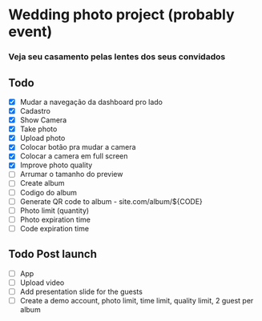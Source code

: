 # Wedding photo project (probably event)

### Veja seu casamento pelas lentes dos seus convidados

## Todo

- [x] Mudar a navegação da dashboard pro lado
- [x] Cadastro
- [x] Show Camera
- [x] Take photo
- [x] Upload photo
- [x] Colocar botão pra mudar a camera
- [x] Colocar a camera em full screen
- [x] Improve photo quality
- [ ] Arrumar o tamanho do preview
- [ ] Create album
- [ ] Codigo do album
- [ ] Generate QR code to album - site.com/album/${CODE}
- [ ] Photo limit (quantity)
- [ ] Photo expiration time
- [ ] Code expiration time

## Todo Post launch

- [ ] App
- [ ] Upload video
- [ ] Add presentation slide for the guests
- [ ] Create a demo account, photo limit, time limit, quality limit, 2 guest per album
